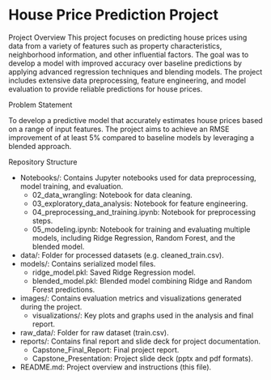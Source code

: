 # House Price Prediction Project
Project Overview
This project focuses on predicting house prices using data from a variety of features such as property characteristics, neighborhood information, and other influential factors. The goal was to develop a model with improved accuracy over baseline predictions by applying advanced regression techniques and blending models. The project includes extensive data preprocessing, feature engineering, and model evaluation to provide reliable predictions for house prices.

Problem Statement

To develop a predictive model that accurately estimates house prices based on a range of input features. The project aims to achieve an RMSE improvement of at least 5% compared to baseline models by leveraging a blended approach.

Repository Structure

- Notebooks/: Contains Jupyter notebooks used for data preprocessing, model training, and evaluation.
   - 02_data_wrangling: Notebook for data cleaning.
   - 03_exploratory_data_analysis: Notebook for feature engineering.
   - 04_preprocessing_and_training.ipynb: Notebook for preprocessing steps.
   - 05_modeling.ipynb: Notebook for training and evaluating multiple models, including Ridge Regression, Random Forest, and the blended model.
- data/: Folder for processed datasets (e.g. cleaned_train.csv).
- models/: Contains serialized model files.
   - ridge_model.pkl: Saved Ridge Regression model.
   - blended_model.pkl: Blended model combining Ridge and Random Forest predictions.
- images/: Contains evaluation metrics and visualizations generated during the project.
   - visualizations/: Key plots and graphs used in the analysis and final report.
- raw_data/: Folder for raw dataset (train.csv).
- reports/: Contains final report and slide deck for project documentation.
   - Capstone_Final_Report: Final project report.
   - Capstone_Presentation: Project slide deck (pptx and pdf formats).
- README.md: Project overview and instructions (this file).
